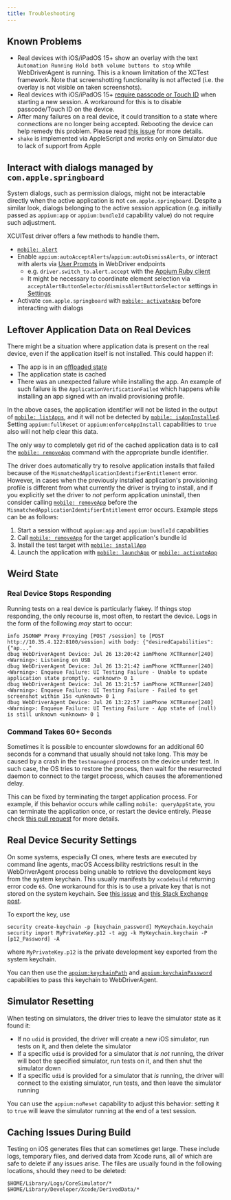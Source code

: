 ```yaml
---
title: Troubleshooting
---
```


## Known Problems

* Real devices with iOS/iPadOS 15+ show an overlay with the text `Automation Running Hold both
  volume buttons to stop` while WebDriverAgent is running. This is a known limitation of the XCTest
  framework. Note that screenshotting functionality is not affected (i.e. the overlay is not visible
  on taken screenshots).
* Real devices with iOS/iPadOS 15+ [require passcode or Touch ID](https://github.com/appium/appium/issues/15898#issuecomment-927340411)
  when starting a new session. A workaround for this is to disable passcode/Touch ID on the device.
* After many failures on a real device, it could transition to a state where connections are no
  longer being accepted. Rebooting the device can help remedy this problem. Please read
  [this issue](https://github.com/facebook/WebDriverAgent/issues/507) for more details.
* `shake` is implemented via AppleScript and works only on Simulator due to lack of support from Apple

## Interact with dialogs managed by `com.apple.springboard`

System dialogs, such as permission dialogs, might not be interactable directly when the active application is not `com.apple.springboard`.
Despite a similar look, dialogs belonging to the active session application (e.g. initially passed as `appium:app` or `appium:bundleId` capability value)
do not require such adjustment.

XCUITest driver offers a few methods to handle them.

- [`mobile: alert`](../reference/execute-methods.md#mobile-alert)
- Enable `appium:autoAcceptAlerts`/`appium:autoDismissAlerts`, or interact with alerts via [User Prompts](https://www.w3.org/TR/webdriver1/#user-prompts) in WebDriver endpoints
    - e.g. `driver.switch_to.alert.accept` with the [Appium Ruby client](https://github.com/appium/ruby_lib_core)
    - It might be necessary to coordinate element selection via `acceptAlertButtonSelector`/`dismissAlertButtonSelector` settings in [Settings](../reference/settings.md)
- Activate `com.apple.springboard` with [`mobile: activateApp`](../reference/execute-methods.md#mobile-activateapp) before interacting with dialogs

## Leftover Application Data on Real Devices

There might be a situation where application data is present on the real device, even if the
application itself is not installed. This could happen if:

- The app is in an [offloaded state](https://discussions.apple.com/thread/254887240)
- The application state is cached
- There was an unexpected failure while installing the app. An example of such failure is the
  `ApplicationVerificationFailed` which happens while installing an app signed with an invalid provisioning profile.

In the above cases, the application identifier will not be listed in the output of
[`mobile: listApps`](../reference/execute-methods.md#mobile-listapps), and it will not be detected
by [`mobile: isAppInstalled`](../reference/execute-methods.md#mobile-isappinstalled). Setting
`appium:fullReset` or `appium:enforceAppInstall` capabilities to `true` also will not help clear this data.

The only way to completely get rid of the cached application data is to call the
[`mobile: removeApp`](../reference/execute-methods.md#mobile-removeapp) command with the appropriate
bundle identifier.

The driver does automatically try to resolve application installs that failed because of the
`MismatchedApplicationIdentifierEntitlement` error. However, in cases when the previously installed
application's provisioning profile is different from what currently the driver is trying to
install, and if you explicitly set the driver to _not_ perform application uninstall, then consider
calling [`mobile: removeApp`](../reference/execute-methods.md#mobile-removeapp) before the
`MismatchedApplicationIdentifierEntitlement` error occurs. Example steps can be as follows:

1. Start a session without `appium:app` and `appium:bundleId` capabilities
2. Call [`mobile: removeApp`](../reference/execute-methods.md#mobile-removeapp) for the target
   application's bundle id
3. Install the test target with [`mobile: installApp`](../reference/execute-methods.md#mobile-installapp)
4. Launch the application with [`mobile: launchApp`](../reference/execute-methods.md#mobile-launchapp)
   or [`mobile: activateApp`](../reference/execute-methods.md#mobile-activateapp)

## Weird State

### Real Device Stops Responding

Running tests on a real device is particularly flakey. If things stop responding, the only recourse
is, most often, to restart the device. Logs in the form of the following _may_ start to occur:

```shell
info JSONWP Proxy Proxying [POST /session] to [POST http://10.35.4.122:8100/session] with body: {"desiredCapabilities":{"ap..."
dbug WebDriverAgent Device: Jul 26 13:20:42 iamPhone XCTRunner[240] <Warning>: Listening on USB
dbug WebDriverAgent Device: Jul 26 13:21:42 iamPhone XCTRunner[240] <Warning>: Enqueue Failure: UI Testing Failure - Unable to update application state promptly. <unknown> 0 1
dbug WebDriverAgent Device: Jul 26 13:21:57 iamPhone XCTRunner[240] <Warning>: Enqueue Failure: UI Testing Failure - Failed to get screenshot within 15s <unknown> 0 1
dbug WebDriverAgent Device: Jul 26 13:22:57 iamPhone XCTRunner[240] <Warning>: Enqueue Failure: UI Testing Failure - App state of (null) is still unknown <unknown> 0 1
```

### Command Takes 60+ Seconds

Sometimes it is possible to encounter slowdowns for an additional 60 seconds for a command that
usually should not take long. This may be caused by a crash in the `testmanagerd` process on the
device under test. In such case, the OS tries to restore the process, then wait for the resurrected
daemon to connect to the target process, which causes the aforementioned delay.

This can be fixed by terminating the target application process. For example, if this behavior
occurs while calling `mobile: queryAppState`, you can terminate the application once, or restart the
device entirely. Please check [this pull request](https://github.com/appium/WebDriverAgent/pull/774)
for more details.

## Real Device Security Settings

On some systems, especially CI ones, where tests are executed by command line agents, macOS
Accessibility restrictions result in the WebDriverAgent process being unable to retrieve the
development keys from the system keychain. This usually manifests by `xcodebuild` returning error
code `65`. One workaround for this is to use a private key that is not stored on the system
keychain. See [this issue](https://github.com/appium/appium/issues/6955) and
[this Stack Exchange post](http://stackoverflow.com/questions/16550594/jenkins-xcode-build-works-codesign-fails).

To export the key, use

```
security create-keychain -p [keychain_password] MyKeychain.keychain
security import MyPrivateKey.p12 -t agg -k MyKeychain.keychain -P [p12_Password] -A
```

where `MyPrivateKey.p12` is the private development key exported from the system keychain.

You can then use the [`appium:keychainPath`](../reference/capabilities.md#webdriveragent) and
[`appium:keychainPassword`](../reference/capabilities.md#webdriveragent) capabilities to pass this
keychain to WebDriverAgent.

## Simulator Resetting

When testing on simulators, the driver tries to leave the simulator state as it found it:

* If no `udid` is provided, the driver will create a new iOS simulator, run tests on it, and then
  delete the simulator
* If a specific `udid` is provided for a simulator that _is not_ running, the driver will boot the
  specified simulator, run tests on it, and then shut the simulator down
* If a specific `udid` is provided for a simulator that _is_ running, the driver will connect to the
  existing simulator, run tests, and then leave the simulator running

You can use the `appium:noReset` capability to adjust this behavior: setting it to `true` will
leave the simulator running at the end of a test session.

## Caching Issues During Build

Testing on iOS generates files that can sometimes get large. These include logs, temporary files,
and derived data from Xcode runs, all of which are safe to delete if any issues arise. The files are
usually found in the following locations, should they need to be deleted:

```
$HOME/Library/Logs/CoreSimulator/*
$HOME/Library/Developer/Xcode/DerivedData/*
```
